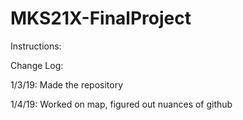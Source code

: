 # MKS21X-FinalProject
Instructions:

Change Log:

1/3/19: Made the repository

1/4/19: Worked on map, figured out nuances of github
